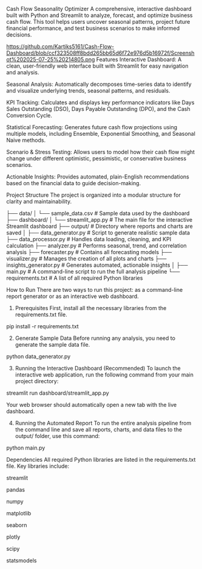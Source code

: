 Cash Flow Seasonality Optimizer
A comprehensive, interactive dashboard built with Python and Streamlit to analyze, forecast, and optimize business cash flow. This tool helps users uncover seasonal patterns, project future financial performance, and test business scenarios to make informed decisions.

<!-- Optional: Add a screenshot of your dashboard here -->
https://github.com/Kartiks5161/Cash-Flow-Dashboard/blob/ccf323508ff8bdd265bb65d6f72e976d5b16972f/Screenshot%202025-07-25%20214805.png
Features
Interactive Dashboard: A clean, user-friendly web interface built with Streamlit for easy navigation and analysis.

Seasonal Analysis: Automatically decomposes time-series data to identify and visualize underlying trends, seasonal patterns, and residuals.

KPI Tracking: Calculates and displays key performance indicators like Days Sales Outstanding (DSO), Days Payable Outstanding (DPO), and the Cash Conversion Cycle.

Statistical Forecasting: Generates future cash flow projections using multiple models, including Ensemble, Exponential Smoothing, and Seasonal Naive methods.

Scenario & Stress Testing: Allows users to model how their cash flow might change under different optimistic, pessimistic, or conservative business scenarios.

Actionable Insights: Provides automated, plain-English recommendations based on the financial data to guide decision-making.

Project Structure
The project is organized into a modular structure for clarity and maintainability.

├── data/
│   └── sample_data.csv       # Sample data used by the dashboard
├── dashboard/
│   └── streamlit_app.py      # The main file for the interactive Streamlit dashboard
├── output/                     # Directory where reports and charts are saved
│
├── data_generator.py           # Script to generate realistic sample data
├── data_processor.py           # Handles data loading, cleaning, and KPI calculation
├── analyzer.py                 # Performs seasonal, trend, and correlation analysis
├── forecaster.py               # Contains all forecasting models
├── visualizer.py               # Manages the creation of all plots and charts
├── insights_generator.py       # Generates automated, actionable insights
│
├── main.py                     # A command-line script to run the full analysis pipeline
└── requirements.txt            # A list of all required Python libraries

How to Run
There are two ways to run this project: as a command-line report generator or as an interactive web dashboard.

1. Prerequisites
First, install all the necessary libraries from the requirements.txt file.

pip install -r requirements.txt

2. Generate Sample Data
Before running any analysis, you need to generate the sample data file.

python data_generator.py

3. Running the Interactive Dashboard (Recommended)
To launch the interactive web application, run the following command from your main project directory:

streamlit run dashboard/streamlit_app.py

Your web browser should automatically open a new tab with the live dashboard.

4. Running the Automated Report
To run the entire analysis pipeline from the command line and save all reports, charts, and data files to the output/ folder, use this command:

python main.py

Dependencies
All required Python libraries are listed in the requirements.txt file. Key libraries include:

streamlit

pandas

numpy

matplotlib

seaborn

plotly

scipy

statsmodels
